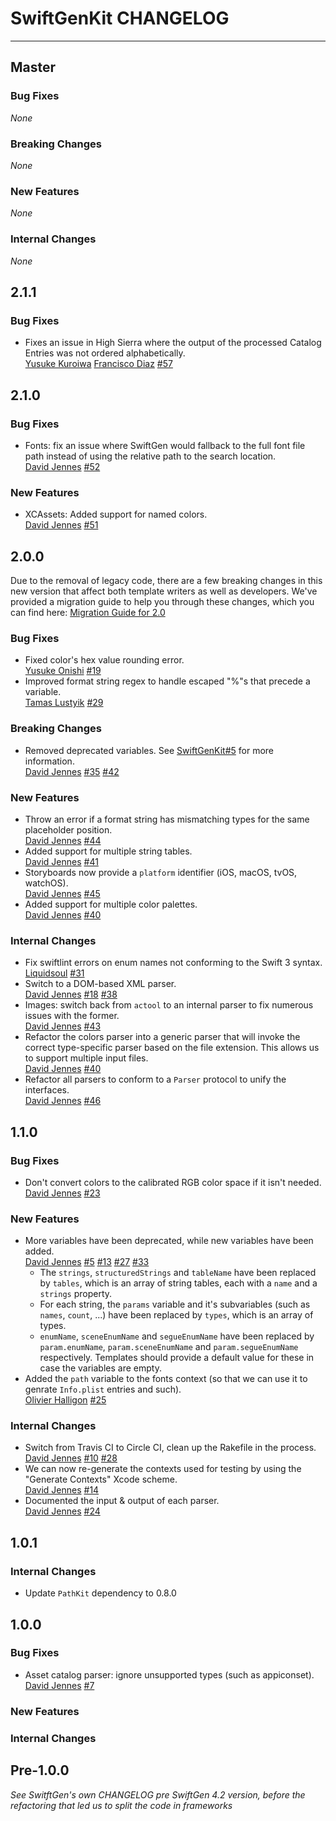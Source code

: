 # SwiftGenKit CHANGELOG

---

## Master

### Bug Fixes

_None_

### Breaking Changes

_None_

### New Features

_None_

### Internal Changes

_None_

## 2.1.1

### Bug Fixes

* Fixes an issue in High Sierra where the output of the processed Catalog Entries was not ordered alphabetically.  
  [Yusuke Kuroiwa](https://github.com/wakinchan)
  [Francisco Diaz](https://github.com/fdiaz)
  [#57](https://github.com/SwiftGen/SwiftGenKit/pull/57)

## 2.1.0

### Bug Fixes

* Fonts: fix an issue where SwiftGen would fallback to the full font file path instead of using the relative path to the search location.  
  [David Jennes](https://github.com/djbe)
  [#52](https://github.com/SwiftGen/SwiftGenKit/pull/52)

### New Features

* XCAssets: Added support for named colors.  
  [David Jennes](https://github.com/djbe)
  [#51](https://github.com/SwiftGen/SwiftGenKit/pull/51)

## 2.0.0

Due to the removal of legacy code, there are a few breaking changes in this new version that affect both template writers as well as developers. We've provided a migration guide to help you through these changes, which you can find here:
[Migration Guide for 2.0](https://github.com/SwiftGen/SwiftGenKit/blob/master/Documentation/MigrationGuide.md#swiftgenkit-20-swiftgen-50)

### Bug Fixes

* Fixed color's hex value rounding error.  
  [Yusuke Onishi](https://github.com/yusuke024)
  [#19](https://github.com/SwiftGen/SwiftGenKit/pull/19)
* Improved format string regex to handle escaped "%"s that precede a variable.  
  [Tamas Lustyik](https://github.com/lvsti)
  [#29](https://github.com/SwiftGen/SwiftGenKit/pull/29)

### Breaking Changes

* Removed deprecated variables. See [SwiftGenKit#5](https://github.com/SwiftGen/SwiftGenKit/issues/5) for more information.   
  [David Jennes](https://github.com/djbe)
  [#35](https://github.com/SwiftGen/SwiftGenKit/issues/35)
  [#42](https://github.com/SwiftGen/SwiftGenKit/issues/42)

### New Features

* Throw an error if a format string has mismatching types for the same placeholder position.  
  [David Jennes](https://github.com/djbe)
  [#44](https://github.com/SwiftGen/SwiftGenKit/issues/44)
* Added support for multiple string tables.   
  [David Jennes](https://github.com/djbe)
  [#41](https://github.com/SwiftGen/SwiftGenKit/issues/41)
* Storyboards now provide a `platform` identifier (iOS, macOS, tvOS, watchOS).  
  [David Jennes](https://github.com/djbe)
  [#45](https://github.com/SwiftGen/SwiftGenKit/issues/45)
* Added support for multiple color palettes.   
  [David Jennes](https://github.com/djbe)
  [#40](https://github.com/SwiftGen/SwiftGenKit/issues/40)

### Internal Changes

* Fix swiftlint errors on enum names not conforming to the Swift 3 syntax.  
  [Liquidsoul](https://github.com/liquidsoul)
  [#31](https://github.com/SwiftGen/SwiftGenKit/issues/31)
* Switch to a DOM-based XML parser.  
  [David Jennes](https://github.com/djbe)
  [#18](https://github.com/SwiftGen/SwiftGenKit/issues/18)
  [#38](https://github.com/SwiftGen/SwiftGenKit/issues/38)
* Images: switch back from `actool` to an internal parser to fix numerous issues with the former.  
  [David Jennes](https://github.com/djbe)
  [#43](https://github.com/SwiftGen/SwiftGenKit/issues/43)
* Refactor the colors parser into a generic parser that will invoke the correct type-specific parser based on the file extension. This allows us to support multiple input files.  
  [David Jennes](https://github.com/djbe)
  [#40](https://github.com/SwiftGen/SwiftGenKit/issues/40)
* Refactor all parsers to conform to a `Parser` protocol to unify the interfaces.  
  [David Jennes](https://github.com/djbe)
  [#46](https://github.com/SwiftGen/SwiftGenKit/issues/46)

## 1.1.0

### Bug Fixes

* Don't convert colors to the calibrated RGB color space if it isn't needed.
  [David Jennes](https://github.com/djbe)
  [#23](https://github.com/SwiftGen/SwiftGenKit/issues/23)

### New Features

* More variables have been deprecated, while new variables have been added.  
  [David Jennes](https://github.com/djbe)
  [#5](https://github.com/SwiftGen/SwiftGenKit/issues/5)
  [#13](https://github.com/SwiftGen/SwiftGenKit/issues/13)
  [#27](https://github.com/SwiftGen/SwiftGenKit/issues/27)
  [#33](https://github.com/SwiftGen/SwiftGenKit/issues/33)
  * The `strings`, `structuredStrings` and `tableName` have been replaced by `tables`, which is an array of string tables, each with a `name` and a `strings` property.
  * For each string, the `params` variable and it's subvariables (such as `names`, `count`, ...) have been replaced by `types`, which is an array of types.
  * `enumName`, `sceneEnumName` and `segueEnumName` have been replaced by `param.enumName`, `param.sceneEnumName` and `param.segueEnumName` respectively. Templates should provide a default value for these in case the variables are empty.
* Added the `path` variable to the fonts context (so that we can use it to genrate `Info.plist` entries and such).  
  [Olivier Halligon](https://github.com/AliGator)
  [#25](https://github.com/SwiftGen/SwiftGenKit/pull/25)

### Internal Changes

* Switch from Travis CI to Circle CI, clean up the Rakefile in the process.  
  [David Jennes](https://github.com/djbe)
  [#10](https://github.com/SwiftGen/SwiftGenKit/issues/10)
  [#28](https://github.com/SwiftGen/SwiftGenKit/issues/28)
* We can now re-generate the contexts used for testing by using the "Generate Contexts" Xcode scheme.  
  [David Jennes](https://github.com/djbe)
  [#14](https://github.com/SwiftGen/SwiftGenKit/issues/14)
* Documented the input & output of each parser.  
  [David Jennes](https://github.com/djbe)
  [#24](https://github.com/SwiftGen/SwiftGenKit/issues/24)

## 1.0.1

### Internal Changes

* Update `PathKit` dependency to 0.8.0

## 1.0.0

### Bug Fixes

* Asset catalog parser: ignore unsupported types (such as appiconset).  
  [David Jennes](https://github.com/djbe)
  [#7](https://github.com/SwiftGen/SwiftGenKit/issues/7)

### New Features

### Internal Changes

## Pre-1.0.0

_See SwitftGen's own CHANGELOG pre SwiftGen 4.2 version, before the refactoring that led us to split the code in frameworks_
